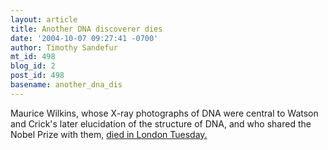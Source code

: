 ```yaml
---
layout: article
title: Another DNA discoverer dies
date: '2004-10-07 09:27:41 -0700'
author: Timothy Sandefur
mt_id: 498
blog_id: 2
post_id: 498
basename: another_dna_dis
---
```

Maurice Wilkins, whose X-ray photographs of DNA were central to Watson and Crick's later elucidation of the structure of DNA, and who shared the Nobel Prize with them, <a href="http://www.chron.com/cs/CDA/ssistory.mpl/world/2834549">died in London Tuesday.</a>
